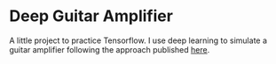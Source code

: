 # Deep Guitar Amplifier 

A little project to practice Tensorflow. I use deep learning to simulate a guitar amplifier following the approach published [here](https://www.mdpi.com/2076-3417/10/3/766/htm).